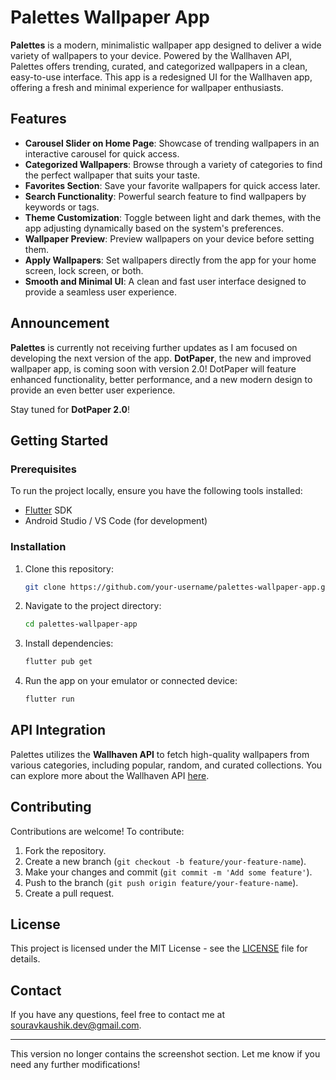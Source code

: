 
# Palettes Wallpaper App

**Palettes** is a modern, minimalistic wallpaper app designed to deliver a wide variety of wallpapers to your device. Powered by the Wallhaven API, Palettes offers trending, curated, and categorized wallpapers in a clean, easy-to-use interface. This app is a redesigned UI for the Wallhaven app, offering a fresh and minimal experience for wallpaper enthusiasts.

## Features

- **Carousel Slider on Home Page**: Showcase of trending wallpapers in an interactive carousel for quick access.
- **Categorized Wallpapers**: Browse through a variety of categories to find the perfect wallpaper that suits your taste.
- **Favorites Section**: Save your favorite wallpapers for quick access later.
- **Search Functionality**: Powerful search feature to find wallpapers by keywords or tags.
- **Theme Customization**: Toggle between light and dark themes, with the app adjusting dynamically based on the system's preferences.
- **Wallpaper Preview**: Preview wallpapers on your device before setting them.
- **Apply Wallpapers**: Set wallpapers directly from the app for your home screen, lock screen, or both.
- **Smooth and Minimal UI**: A clean and fast user interface designed to provide a seamless user experience.

## Announcement

**Palettes** is currently not receiving further updates as I am focused on developing the next version of the app. **DotPaper**, the new and improved wallpaper app, is coming soon with version 2.0! DotPaper will feature enhanced functionality, better performance, and a new modern design to provide an even better user experience.

Stay tuned for **DotPaper 2.0**!

## Getting Started

### Prerequisites

To run the project locally, ensure you have the following tools installed:

- [Flutter](https://flutter.dev) SDK
- Android Studio / VS Code (for development)

### Installation

1. Clone this repository:

   ```bash
   git clone https://github.com/your-username/palettes-wallpaper-app.git
   ```

2. Navigate to the project directory:

   ```bash
   cd palettes-wallpaper-app
   ```

3. Install dependencies:

   ```bash
   flutter pub get
   ```

4. Run the app on your emulator or connected device:

   ```bash
   flutter run
   ```

## API Integration

Palettes utilizes the **Wallhaven API** to fetch high-quality wallpapers from various categories, including popular, random, and curated collections. You can explore more about the Wallhaven API [here](https://wallhaven.cc/help/api).

## Contributing

Contributions are welcome! To contribute:

1. Fork the repository.
2. Create a new branch (`git checkout -b feature/your-feature-name`).
3. Make your changes and commit (`git commit -m 'Add some feature'`).
4. Push to the branch (`git push origin feature/your-feature-name`).
5. Create a pull request.

## License

This project is licensed under the MIT License - see the [LICENSE](LICENSE) file for details.

## Contact

If you have any questions, feel free to contact me at [souravkaushik.dev@gmail.com](mailto:souravkaushik.dev@gmail.com).

---

This version no longer contains the screenshot section. Let me know if you need any further modifications!
